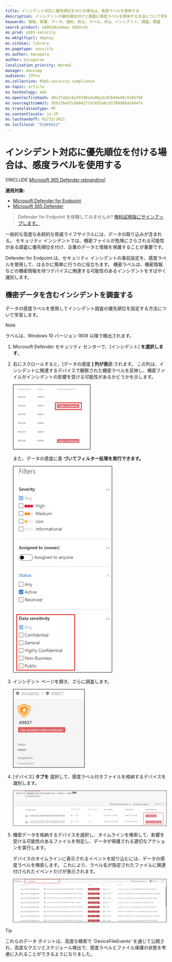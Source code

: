 ```yaml
---
title: インシデント対応に優先順位を付ける場合は、感度ラベルを使用する
description: インシデントの優先順位付けと調査に感度ラベルを使用する方法について学習する
keywords: 情報、保護、データ、損失、防止、ラベル、dlp、インシデント、調査、調査
search.product: eADQiWindows 10XVcnh
ms.prod: m365-security
ms.mktglfcycl: deploy
ms.sitesec: library
ms.pagetype: security
ms.author: macapara
author: mjcaparas
localization_priority: Normal
manager: dansimp
audience: ITPro
ms.collection: M365-security-compliance
ms.topic: article
ms.technology: mde
ms.openlocfilehash: d0c27ab2c6af8706e5e06a3c87b44e49c9185766
ms.sourcegitcommit: 956176ed7c8b8427fdc655abcd1709d86da9447e
ms.translationtype: MT
ms.contentlocale: ja-JP
ms.lasthandoff: 03/23/2021
ms.locfileid: "51065812"
---
```

# <a name="use-sensitivity-labels-to-prioritize-incident-response"></a>インシデント対応に優先順位を付ける場合は、感度ラベルを使用する  

[!INCLUDE [Microsoft 365 Defender rebranding](../../includes/microsoft-defender.md)]

**適用対象:**
- [Microsoft Defender for Endpoint](https://go.microsoft.com/fwlink/p/?linkid=2146631)
- [Microsoft 365 Defender](https://go.microsoft.com/fwlink/?linkid=2118804)

> Defender for Endpoint を体験してみませんか? [無料試用版にサインアップします。](https://www.microsoft.com/microsoft-365/windows/microsoft-defender-atp?ocid=docs-wdatp-exposedapis-abovefoldlink) 


一般的な高度な永続的な脅威ライフサイクルには、データの取り込みが含まれる。 セキュリティ インシデントでは、機密ファイルが危険にさらされる可能性がある調査に優先順位を付け、企業のデータと情報を保護することが重要です。

Defender for Endpoint は、セキュリティ インシデントの事前設定を、感度ラベルを使用して、はるかに簡単に行うのに役立ちます。 機密ラベルは、機密情報などの機密情報を持つデバイスに関連する可能性のあるインシデントをすばやく識別します。 

## <a name="investigate-incidents-that-involve-sensitive-data"></a>機密データを含むインシデントを調査する
データの感度ラベルを使用してインシデント調査の優先順位を設定する方法について学習します。

>[!NOTE]
>ラベルは、Windows 10 バージョン 1809 以降で検出されます。

1. Microsoft Defender セキュリティ センターで、[インシデント] **を選択します**。 

2. 右にスクロールすると、[データの感度 **] 列が表示** されます。 この列は、インシデントに関連するデバイスで観察された機密ラベルを反映し、機密ファイルがインシデントの影響を受ける可能性があるかどうかを示します。

    ![[データの感度] 列の画像](images/data-sensitivity-column.png)

    また、データの感度に基 **づいてフィルター処理を実行できます。** 

    ![データの感度フィルターの画像](images/data-sensitivity-filter.png)

3. インシデント ページを開き、さらに調査します。

    ![インシデント ページの詳細の画像](images/incident-page.png)

4. [デバイス] **タブを** 選択して、感度ラベル付きファイルを格納するデバイスを識別します。

    ![[デバイス] タブのイメージ](images/investigate-devices-tab.png)
   

5. 機密データを格納するデバイスを選択し、タイムラインを検索して、影響を受ける可能性のあるファイルを特定し、データが保護される適切なアクションを実行します。 

   デバイスのタイムラインに表示されるイベントを絞り込むには、データの感度ラベルを検索します。 これにより、ラベル名が指定されたファイルに関連付けられたイベントだけが表示されます。

    ![ラベルに基づいて検索結果を絞り込むデバイスタイムラインの画像](images/machine-timeline-labels.png)


>[!TIP]
>これらのデータ ポイントは、高度な検索で 'DeviceFileEvents' を通じて公開され、高度なクエリとスケジュール検出で、感度ラベルとファイル保護の状態を考慮に入れることができるようになりました。 

